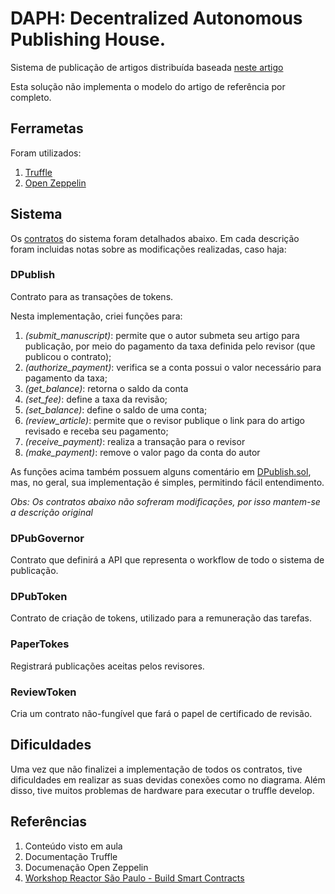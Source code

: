 # DAPH: Decentralized Autonomous Publishing House.
Sistema de publicação de artigos distribuída baseada [neste artigo](https://www.scielo.br/j/mioc/a/pGbLcFHfhKGvXvTYPcGrfWw/?lang=en)

Esta solução não implementa o modelo do artigo de referência por completo.

## Ferrametas
Foram utilizados:

1. [Truffle](https://www.trufflesuite.com/docs/truffle/getting-started/creating-a-project)
2. [Open Zeppelin](https://github.com/openzeppelin/openzeppelin-contracts)

## Sistema
Os [contratos](contracts) do sistema foram detalhados abaixo. Em cada descrição foram incluidas notas sobre as modificações realizadas, caso haja: 

### DPublish
Contrato para as transações de tokens. 

Nesta implementação, criei funções para:

1. *(submit_manuscript)*: permite que o autor submeta seu artigo para publicação, por meio do pagamento da taxa definida pelo revisor (que publicou o contrato);
2. *(authorize_payment)*: verifica se a conta possui o valor necessário para pagamento da taxa;
3. *(get_balance)*: retorna o saldo da conta
4. *(set_fee)*: define a taxa da revisão;
5. *(set_balance)*: define o saldo de uma conta;
6. *(review_article)*: permite que o revisor publique o link para do artigo revisado e receba seu pagamento;
7. *(receive_payment)*: realiza a transação para o revisor
8. *(make_payment)*: remove o valor pago da conta do autor

As funções acima também possuem alguns comentário em [DPublish.sol](contracts/DPublish.sol), mas, no geral, sua implementação é simples, permitindo fácil entendimento.

*Obs: Os contratos abaixo não sofreram modificações, por isso mantem-se a descrição original*
### DPubGovernor
Contrato que definirá a API que representa o workflow de todo o sistema de publicação.

### DPubToken
Contrato de criação de tokens, utilizado para a remuneração das tarefas. 

### PaperTokes
Registrará publicações aceitas pelos revisores. 

### ReviewToken
Cria um contrato não-fungível que fará o papel de certificado de revisão. 


## Dificuldades

Uma vez que não finalizei a implementação de todos os contratos, tive dificuldades em realizar as suas devidas conexões como no diagrama. Além disso, tive muitos problemas de hardware para executar o truffle develop. 

## Referências
1. Conteúdo visto em aula
2. Documentação Truffle
3. Documenação Open Zeppelin
4. [Workshop Reactor São Paulo - Build Smart Contracts](https://github.com/microsoft/ReactorSaoPaulo/tree/main/Workshops/Blockchain/Build_Smart_Contracts)
   